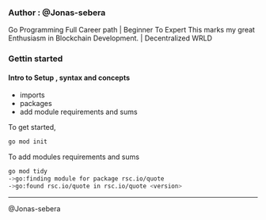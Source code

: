 ### Author : @Jonas-sebera

Go Programming Full Career path | Beginner To Expert
This marks my great Enthusiasm in Blockchain Development. | Decentralized WRLD 



### Gettin started

#### Intro to Setup , syntax and concepts
 - imports
 - packages
 - add module requirements and sums

To get started, 
 ```sh
 go mod init
 ```

To add modules requirements and sums
```sh
go mod tidy
->go:finding module for package rsc.io/quote
->go:found rsc.io/quote in rsc.io/quote <version>
```

<hr>

@Jonas-sebera
